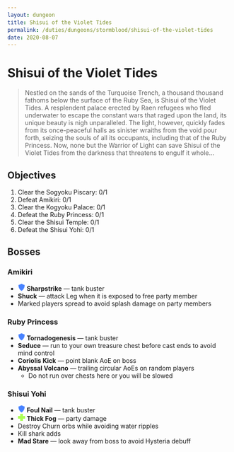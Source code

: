 ```yaml
---
layout: dungeon
title: Shisui of the Violet Tides
permalink: /duties/dungeons/stormblood/shisui-of-the-violet-tides
date: 2020-08-07
---
```


# Shisui of the Violet Tides

> Nestled on the sands of the Turquoise Trench, a thousand thousand fathoms below the surface of the Ruby Sea, is Shisui of the Violet Tides. A resplendent palace erected by Raen refugees who fled underwater to escape the constant wars that raged upon the land, its unique beauty is nigh unparalleled. The light, however, quickly fades from its once-peaceful halls as sinister wraiths from the void pour forth, seizing the souls of all its occupants, including that of the Ruby Princess. Now, none but the Warrior of Light can save Shisui of the Violet Tides from the darkness that threatens to engulf it whole...

## Objectives

1. Clear the Sogyoku Piscary: 0/1
2. Defeat Amikiri: 0/1
3. Clear the Kogyoku Palace: 0/1
4. Defeat the Ruby Princess: 0/1
5. Clear the Shisui Temple: 0/1
6. Defeat the Shisui Yohi: 0/1

## Bosses

### Amikiri

- ![](/assets/icons/role-tank.png) **Sharpstrike** — tank buster
- **Shuck** — attack Leg when it is exposed to free party member
- Marked players spread to avoid splash damage on party members

### Ruby Princess

- ![](/assets/icons/role-tank.png) **Tornadogenesis** — tank buster
- **Seduce** — run to your own treasure chest before cast ends to avoid mind control
- **Coriolis Kick** — point blank AoE on boss
- **Abyssal Volcano** — trailing circular AoEs on random players
  - Do not run over chests here or you will be slowed

### Shisui Yohi

- ![](/assets/icons/role-tank.png) **Foul Nail** — tank buster
- ![](/assets/icons/role-healer.png) **Thick Fog** — party damage
- Destroy Churn orbs while avoiding water ripples
- Kill shark adds
- **Mad Stare** — look away from boss to avoid Hysteria debuff
